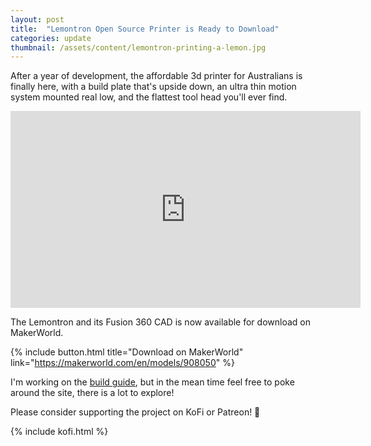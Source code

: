```yaml
---
layout: post
title:  "Lemontron Open Source Printer is Ready to Download"
categories: update
thumbnail: /assets/content/lemontron-printing-a-lemon.jpg
---
```


After a year of development, the affordable 3d printer for Australians is finally here, with a build plate that's upside
down, an ultra thin motion system mounted real low, and the flattest tool head you'll ever find.

<iframe width="560" height="315" src="https://www.youtube.com/embed/n6l3GvkE4QU" title="Lemontron - Open Source 3D Printer is Ready to Download" frameborder="0" allow="accelerometer; autoplay; clipboard-write; encrypted-media; gyroscope; picture-in-picture; web-share" referrerpolicy="strict-origin-when-cross-origin" allowfullscreen></iframe>

The Lemontron and its Fusion 360 CAD is now available for download on MakerWorld.

{% include button.html title="Download on MakerWorld" link="https://makerworld.com/en/models/908050" %}

I'm working on the [build guide](/lemontron/), but in the mean time feel free to poke around the site, there is a lot to explore!

Please consider supporting the project on KoFi or Patreon! 🍋

{% include kofi.html %}